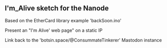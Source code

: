 ## I'm_Alive sketch for the Nanode

Based on the EtherCard library example 'backSoon.ino'

Present an "I'm Alive' web page" on a static IP

Link back to the 'botsin.space/@ConsummateTinkerer' Mastodon instance

